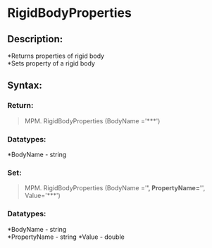 # RigidBodyProperties

## Description:  
*Returns properties of rigid body  
*Sets property of a rigid body  

## Syntax:  
### Return:  
>MPM. RigidBodyProperties (BodyName ='***')  

### Datatypes:  
*BodyName - string  

### Set:  
>MPM. RigidBodyProperties (BodyName ='****', PropertyName='****', Value='***')  

### Datatypes:  
*BodyName - string  
*PropertyName - string
*Value - double

